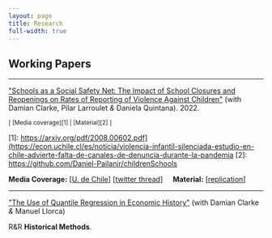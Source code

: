 ```yaml
---
layout: page
title: Research
full-width: true
---
```


## Working Papers
---
["Schools as a Social Safety Net: The Impact of School Closures and Reopenings on Rates of Reporting of Violence Against Children"](https://arxiv.org/abs/2206.14612) (with Damian Clarke, Pilar Larroulet _&_ Daniela Quintana). 2022.

<small>[ [Media coverage][1] | [Material][2] ] </small>

[1]: https://arxiv.org/pdf/2008.00602.pdf](https://econ.uchile.cl/es/noticia/violencia-infantil-silenciada-estudio-en-chile-advierte-falta-de-canales-de-denuncia-durante-la-pandemia
[2]: https://github.com/Daniel-Pailanir/childrenSchools


**Media Coverage:** [[U. de Chile](https://econ.uchile.cl/es/noticia/violencia-infantil-silenciada-estudio-en-chile-advierte-falta-de-canales-de-denuncia-durante-la-pandemia)]  [[twitter thread](https://twitter.com/decon_uchile/status/1547244841809100800)] &nbsp; &nbsp; **Material:** [[replication](https://github.com/Daniel-Pailanir/childrenSchools)]




---
["The Use of Quantile Regression in Economic History"](https://papers.ssrn.com/sol3/papers.cfm?abstract_id=3908874) (with Damian Clarke _&_ Manuel Llorca)

R&R **Historical Methods**.
  

